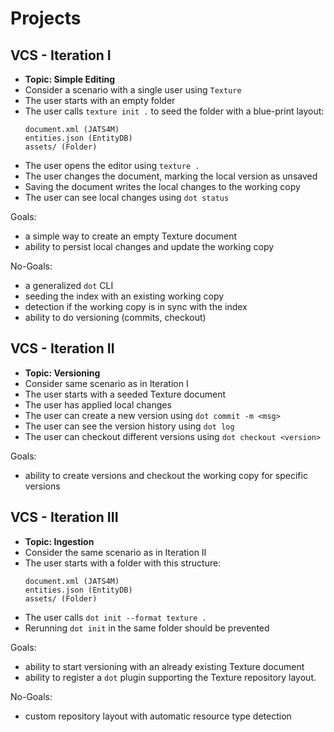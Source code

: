 # Projects

## VCS - Iteration I <a id="vcs-iteration-1"></a>

- **Topic: Simple Editing**
- Consider a scenario with a single user using `Texture`
- The user starts with an empty folder
- The user calls `texture init .` to seed the folder with a blue-print layout:
  ```
  document.xml (JATS4M)
  entities.json (EntityDB)
  assets/ (Folder)
  ```
- The user opens the editor using `texture .`
- The user changes the document, marking the local version as unsaved
- Saving the document writes the local changes to the working copy
- The user can see local changes using `dot status`

Goals:
- a simple way to create an empty Texture document
- ability to persist local changes and update the working copy

No-Goals:

- a generalized `dot` CLI
- seeding the index with an existing working copy
- detection if the working copy is in sync with the index
- ability to do versioning (commits, checkout)

## VCS - Iteration II <a id="vcs-iteration-2"></a>

- **Topic: Versioning**
- Consider same scenario as in Iteration I
- The user starts with a seeded Texture document
- The user has applied local changes
- The user can create a new version using `dot commit -m <msg>`
- The user can see the version history using `dot log`
- The user can checkout different versions using `dot checkout <version>`

Goals:
- ability to create versions and checkout the working copy
  for specific versions

## VCS - Iteration III <a id="vcs-iteration-3"></a>

- **Topic: Ingestion**
- Consider the same scenario as in Iteration II
- The user starts with a folder with this structure:
  ```
  document.xml (JATS4M)
  entities.json (EntityDB)
  assets/ (Folder)
  ```
- The user calls `dot init --format texture .`
- Rerunning `dot init` in the same folder should be prevented

Goals:
- ability to start versioning with an already existing Texture document
- ability to register a `dot` plugin supporting the Texture repository layout.

No-Goals:
- custom repository layout with automatic resource type detection
